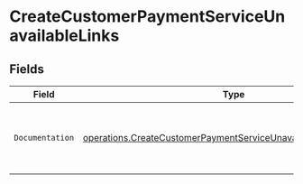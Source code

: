 # CreateCustomerPaymentServiceUnavailableLinks


## Fields

| Field                                                                                                                                              | Type                                                                                                                                               | Required                                                                                                                                           | Description                                                                                                                                        |
| -------------------------------------------------------------------------------------------------------------------------------------------------- | -------------------------------------------------------------------------------------------------------------------------------------------------- | -------------------------------------------------------------------------------------------------------------------------------------------------- | -------------------------------------------------------------------------------------------------------------------------------------------------- |
| `Documentation`                                                                                                                                    | [operations.CreateCustomerPaymentServiceUnavailableDocumentation](../../models/operations/createcustomerpaymentserviceunavailabledocumentation.md) | :heavy_check_mark:                                                                                                                                 | The URL to the generic Mollie API error handling guide.                                                                                            |